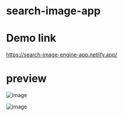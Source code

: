 # search-image-app

# Demo link
https://search-image-engine-app.netlify.app/

# preview
![image](https://github.com/sohelshaikh74/image-search-app/assets/118370019/f5a629c3-da42-457c-9d07-70c5538717ff)

![image](https://github.com/sohelshaikh74/image-search-app/assets/118370019/88fd97bb-d269-42da-9f6c-7074f05cec6e)
